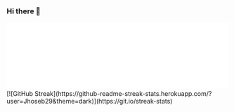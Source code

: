 ### Hi there 👋
<img src="./static/Jhoseb.svg"/>
[![GitHub Streak](https://github-readme-streak-stats.herokuapp.com/?user=Jhoseb29&theme=dark)](https://git.io/streak-stats)


